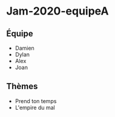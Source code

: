 # Jam-2020-equipeA

## Équipe

 * Damien	
 * Dylan	
 * Alex	
 * Joan	

## Thèmes

 * Prend ton temps	
 * L'empire du mal

